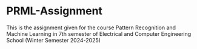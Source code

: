 # PRML-Assignment
This is the assignment given for the course Pattern Recognition and Machine Learning in 7th semester of Electrical and Computer Engineering School (Winter Semester 2024-2025)
